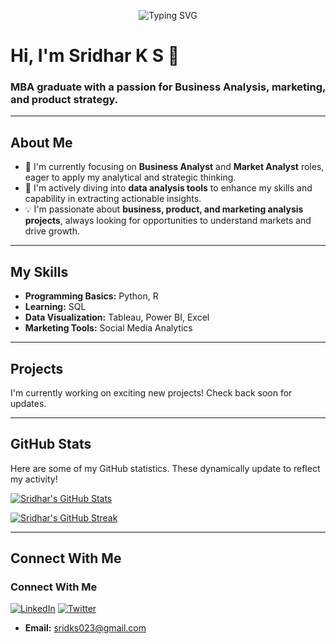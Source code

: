 <p align="center">
  <img src="https://readme-typing-svg.herokuapp.com?font=Fira+Code&weight=600&size=25&pause=1000&color=F7F7F7&center=true&vCenter=true&width=430&lines=Hi%2C+I'm+Sridhar+K+S!;Business%2FMarketing+Analyst;Management+Graduate;Passionate+about+Data+Analysis" alt="Typing SVG" />
</p>

# Hi, I'm Sridhar K S 👋

### MBA graduate with a passion for Business Analysis, marketing, and product strategy.

---

## About Me

-   🚀 I'm currently focusing on **Business Analyst** and **Market Analyst** roles, eager to apply my analytical and strategic thinking.
-   🌱 I'm actively diving into **data analysis tools** to enhance my skills and capability in extracting actionable insights.
-   💡 I'm passionate about **business, product, and marketing analysis projects**, always looking for opportunities to understand markets and drive growth.

---

## My Skills

-   **Programming Basics:** Python, R
-   **Learning:** SQL
-   **Data Visualization:** Tableau, Power BI, Excel
-   **Marketing Tools:** Social Media Analytics

---

## Projects

I'm currently working on exciting new projects! Check back soon for updates.

---

## GitHub Stats

Here are some of my GitHub statistics. These dynamically update to reflect my activity!

[![Sridhar's GitHub Stats](https://github-readme-stats.vercel.app/api?username=sriks023&show_icons=true&theme=dark&include_all_commits=true&count_private=true)](https://github.com/anuraghazra/github-readme-stats)

[![Sridhar's GitHub Streak](https://github-readme-streak-stats.herokuapp.com/?user=sriks023&theme=dark)](https://git.io/streak-stats)

---

## Connect With Me

### Connect With Me

[![LinkedIn](https://img.shields.io/badge/LinkedIn-0077B5?style=for-the-badge&logo=linkedin&logoColor=white)](https://www.linkedin.com/in/sriks023)
[![Twitter](https://img.shields.io/badge/Twitter-1DA1F2?style=for-the-badge&logo=twitter&logoColor=white)](https://twitter.com/sriks023)
-   **Email:** sridks023@gmail.com
